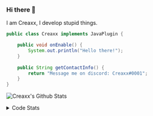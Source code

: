### Hi there 👋

I am Creaxx, I develop stupid things. 

```java
public class Creaxx implements JavaPlugin {

    public void onEnable() {
        System.out.println("Hello there!");
    }
    
    public String getContactInfo() {
        return "Message me on discord: Creaxx#0001";
    }
}
```

![Creaxx's Github Stats](https://github-readme-stats.vercel.app/api?username=CreaxxOG&show_icons=true&theme=dark&count_private=true)

<details>
  <summary>Code Stats</summary>

<!--START_SECTION:waka-->
![Code Time](http://img.shields.io/badge/Code%20Time-1%2C158%20hrs%2012%20mins-blue)

![Lines of code](https://img.shields.io/badge/From%20Hello%20World%20I%27ve%20Written-532.5%20thousand%20lines%20of%20code-blue)

**🐱 My GitHub Data** 

> 📦 66.3 kB Used in GitHub's Storage 
 > 
> 🏆 1,018 Contributions in the Year 2023
 > 
> 🚫 Not Opted to Hire
 > 
> 📜 4 Public Repositories 
 > 
> 🔑 2 Private Repositories 
 > 
**I'm an Early 🐤** 

```text
🌞 Morning                278 commits         ██░░░░░░░░░░░░░░░░░░░░░░░   07.49 % 
🌆 Daytime                1599 commits        ███████████░░░░░░░░░░░░░░   43.05 % 
🌃 Evening                1782 commits        ████████████░░░░░░░░░░░░░   47.98 % 
🌙 Night                  55 commits          ░░░░░░░░░░░░░░░░░░░░░░░░░   01.48 % 
```
📅 **I'm Most Productive on Saturday** 

```text
Monday                   444 commits         ███░░░░░░░░░░░░░░░░░░░░░░   11.95 % 
Tuesday                  480 commits         ███░░░░░░░░░░░░░░░░░░░░░░   12.92 % 
Wednesday                521 commits         ████░░░░░░░░░░░░░░░░░░░░░   14.03 % 
Thursday                 583 commits         ████░░░░░░░░░░░░░░░░░░░░░   15.70 % 
Friday                   342 commits         ██░░░░░░░░░░░░░░░░░░░░░░░   09.21 % 
Saturday                 689 commits         █████░░░░░░░░░░░░░░░░░░░░   18.55 % 
Sunday                   655 commits         ████░░░░░░░░░░░░░░░░░░░░░   17.64 % 
```


📊 **This Week I Spent My Time On** 

```text
💬 Programming Languages: 
Java                     17 hrs 18 mins      ████████████████████████░   96.40 % 
XML                      20 mins             ░░░░░░░░░░░░░░░░░░░░░░░░░   01.89 % 
YAML                     11 mins             ░░░░░░░░░░░░░░░░░░░░░░░░░   01.11 % 
GitIgnore file           4 mins              ░░░░░░░░░░░░░░░░░░░░░░░░░   00.43 % 
textmate                 1 min               ░░░░░░░░░░░░░░░░░░░░░░░░░   00.12 % 

🔥 Editors: 
IntelliJ                 17 hrs 57 mins      █████████████████████████   100.00 % 
```

**I Mostly Code in Java** 

```text
Java                     53 repos            █████████████████████░░░░   82.81 % 
Kotlin                   8 repos             ███░░░░░░░░░░░░░░░░░░░░░░   12.50 % 
TypeScript               2 repos             █░░░░░░░░░░░░░░░░░░░░░░░░   03.12 % 
EJS                      1 repo              ░░░░░░░░░░░░░░░░░░░░░░░░░   01.56 % 
```




 Last Updated on 30/03/2023 01:36:37 UTC
<!--END_SECTION:waka-->
</details>
